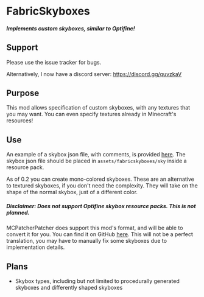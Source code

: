 # FabricSkyboxes

##### Implements custom skyboxes, similar to Optifine!

## Support

Please use the issue tracker for bugs.

Alternatively, I now have a discord server: https://discord.gg/quvzkaV

## Purpose

This mod allows specification of custom skyboxes, with any textures that you may want.
You can even specify textures already in Minecraft's resources!

## Use

An example of a skybox json file, with comments, is provided [here](https://github.com/AMereBagatelle/fabricskyboxes/blob/master/example).
The skybox json file should be placed in `assets/fabricskyboxes/sky` inside a resource pack.

As of 0.2 you can create mono-colored skyboxes.  These are an alternative to textured skyboxes, if you don't need the complexity.
They will take on the shape of the normal skybox, just of a different color.

##### Disclaimer:  Does not support Optifine skybox resource packs.  This is not planned.

MCPatcherPatcher does support this mod's format, and will be able to convert it for you.
You can find it on GitHub [here](https://github.com/LambdAurora/MCPatcherPatcher).
This will not be a perfect translation, you may have to manually fix some skyboxes due to implementation details.

## Plans

- Skybox types, including but not limited to procedurally generated skyboxes and differently shaped skyboxes